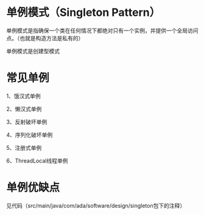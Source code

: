 # 单例模式（Singleton Pattern）

单例模式是指确保一个类在任何情况下都绝对只有一个实例，并提供一个全局访问点。（也就是构造方法是私有的）

单例模式是创建型模式

# 常见单例

1、饿汉式单例

2、懒汉式单例

3、反射破坏单例

4、序列化破坏单例

5、注册式单例

6、ThreadLocal线程单例

# 单例优缺点

见代码（src/main/java/com/ada/software/design/singleton包下的注释）
